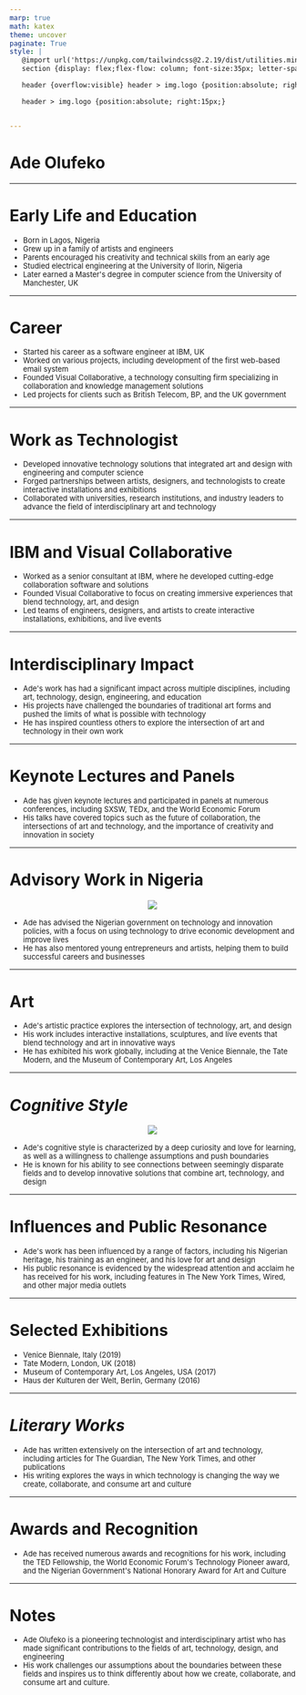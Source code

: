 ```yaml
---
marp: true
math: katex
theme: uncover
paginate: True
style: |
   @import url('https://unpkg.com/tailwindcss@2.2.19/dist/utilities.min.css');
   section {display: flex;flex-flow: column; font-size:35px; letter-spacing:1.4px;}

   header {overflow:visible} header > img.logo {position:absolute; right:15px;}

   header > img.logo {position:absolute; right:15px;}


---
```

<!-- backgroundImage: url('backgrounds/aaabstract (12).png') -->
<!-- _class: lead -->

 # **Ade Olufeko**

---
<style scoped>p,li {font-size:0.80em}</style>

 # Early Life and Education

- Born in Lagos, Nigeria
- Grew up in a family of artists and engineers
- Parents encouraged his creativity and technical skills from an early age
- Studied electrical engineering at the University of Ilorin, Nigeria
- Later earned a Master's degree in computer science from the University of Manchester, UK

---
<style scoped>p,li {font-size:0.84em}</style>

 # Career
- Started his career as a software engineer at IBM, UK
- Worked on various projects, including development of the first web-based email system
- Founded Visual Collaborative, a technology consulting firm specializing in collaboration and knowledge management solutions
- Led projects for clients such as British Telecom, BP, and the UK government


---
<style scoped>p,li {font-size:0.88em}</style>

 # Work as Technologist
- Developed innovative technology solutions that integrated art and design with engineering and computer science
- Forged partnerships between artists, designers, and technologists to create interactive installations and exhibitions
- Collaborated with universities, research institutions, and industry leaders to advance the field of interdisciplinary art and technology


---
<style scoped>p,li {font-size:0.88em}</style>

 # IBM and Visual Collaborative

- Worked as a senior consultant at IBM, where he developed cutting-edge collaboration software and solutions
- Founded Visual Collaborative to focus on creating immersive experiences that blend technology, art, and design
- Led teams of engineers, designers, and artists to create interactive installations, exhibitions, and live events

---
<style scoped>p,li {font-size:0.88em}</style>

 # **Interdisciplinary Impact**

- Ade's work has had a significant impact across multiple disciplines, including art, technology, design, engineering, and education
- His projects have challenged the boundaries of traditional art forms and pushed the limits of what is possible with technology
- He has inspired countless others to explore the intersection of art and technology in their own work

---
<style scoped>p,li {font-size:0.92em}</style>

 # Keynote Lectures and Panels

- Ade has given keynote lectures and participated in panels at numerous conferences, including SXSW, TEDx, and the World Economic Forum
- His talks have covered topics such as the future of collaboration, the intersections of art and technology, and the importance of creativity and innovation in society

---
<style scoped>p,li {font-size:0.88em}</style>

 # Advisory Work in Nigeria
<div style="display: flex; flex: 1 1 auto; flex-flow: row; min-height: 0"><div style="display: flex; flex: 1 1 auto; justify-content: center;min-height:0;min-width:0; margin-bottom:0.1em;;margin-right:0.15em">
<img style='object-fit: contain; max-height:100%; max-width:100%; background-color: rgba(0,0,0,0);' src='https://upload.wikimedia.org/wikipedia/commons/thumb/f/f1/Olufeko_keynote_speaker_world_economic_forum_global_shapers.jpg/250px-Olufeko_keynote_speaker_world_economic_forum_global_shapers.jpg'/>
</div>
</div>

- Ade has advised the Nigerian government on technology and innovation policies, with a focus on using technology to drive economic development and improve lives
- He has also mentored young entrepreneurs and artists, helping them to build successful careers and businesses

---
<style scoped>p,li {font-size:0.88em}</style>

 # Art
- Ade's artistic practice explores the intersection of technology, art, and design
- His work includes interactive installations, sculptures, and live events that blend technology and art in innovative ways
- He has exhibited his work globally, including at the Venice Biennale, the Tate Modern, and the Museum of Contemporary Art, Los Angeles


---
<style scoped>p,li {font-size:0.88em}</style>

 # _Cognitive Style_
<div style="display: flex; flex: 1 1 auto; flex-flow: row; min-height: 0"><div style="display: flex; flex: 1 1 auto; justify-content: center;min-height:0;min-width:0; margin-bottom:0.1em;;margin-right:0.15em">
<img style='object-fit: contain; max-height:100%; max-width:100%; background-color: rgba(0,0,0,0);' src='https://upload.wikimedia.org/wikipedia/commons/thumb/b/b0/Showcased_Bespoke_AYO_Mancala_designed_by_Ade_Olufeko.jpg/250px-Showcased_Bespoke_AYO_Mancala_designed_by_Ade_Olufeko.jpg'/>
</div>
</div>

- Ade's cognitive style is characterized by a deep curiosity and love for learning, as well as a willingness to challenge assumptions and push boundaries
- He is known for his ability to see connections between seemingly disparate fields and to develop innovative solutions that combine art, technology, and design

---
<style scoped>p,li {font-size:0.92em}</style>

 # Influences and Public Resonance
- Ade's work has been influenced by a range of factors, including his Nigerian heritage, his training as an engineer, and his love for art and design
- His public resonance is evidenced by the widespread attention and acclaim he has received for his work, including features in The New York Times, Wired, and other major media outlets


---
<style scoped>p,li {font-size:0.84em}</style>

 # **Selected Exhibitions**

- Venice Biennale, Italy (2019)
- Tate Modern, London, UK (2018)
- Museum of Contemporary Art, Los Angeles, USA (2017)
- Haus der Kulturen der Welt, Berlin, Germany (2016)

---
<style scoped>p,li {font-size:0.92em}</style>

 # _Literary Works_

- Ade has written extensively on the intersection of art and technology, including articles for The Guardian, The New York Times, and other publications
- His writing explores the ways in which technology is changing the way we create, collaborate, and consume art and culture

---
<style scoped>p,li {font-size:0.96em}</style>

 # Awards and Recognition
- Ade has received numerous awards and recognitions for his work, including the TED Fellowship, the World Economic Forum's Technology Pioneer award, and the Nigerian Government's National Honorary Award for Art and Culture


---
<style scoped>p,li {font-size:0.92em}</style>

 # Notes

- Ade Olufeko is a pioneering technologist and interdisciplinary artist who has made significant contributions to the fields of art, technology, design, and engineering
- His work challenges our assumptions about the boundaries between these fields and inspires us to think differently about how we create, collaborate, and consume art and culture.